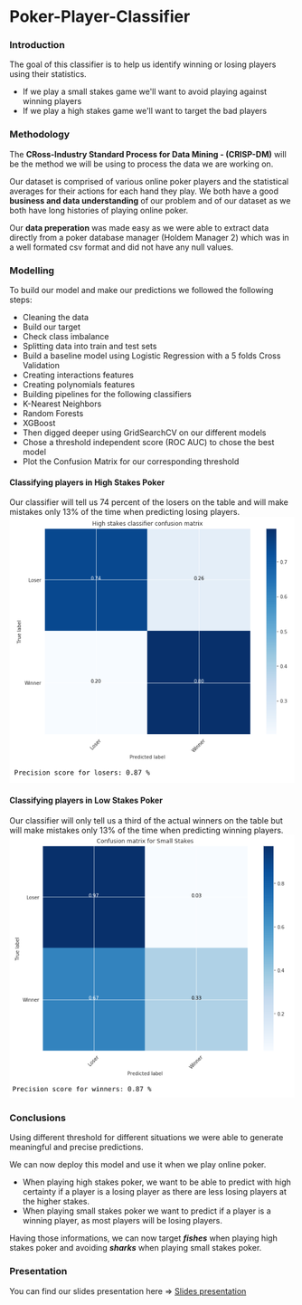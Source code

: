 # Poker-Player-Classifier

### Introduction
The goal of this classifier is to help us identify winning or losing players using their statistics.
- If we play a small stakes game we'll want to avoid playing against winning players
- If we play a high stakes game we'll want to target the bad players

### Methodology
The **CRoss-Industry Standard Process for Data Mining - (CRISP-DM)** will be the method we will be using to process the data we are working on.

Our dataset is comprised of various online poker players and the statistical averages for their actions for each hand they play. We both have a good **business and data understanding** of our problem and of our dataset as we both have long histories of playing online poker.

Our **data preperation** was made easy as we were able to extract data directly from a poker database manager (Holdem Manager 2) which was in a well formated csv format and did not have any null values.

### Modelling
To build our model and make our predictions we followed the following steps:
- Cleaning the data
- Build our target
- Check class imbalance
- Splitting data into train and test sets
- Build a baseline model using Logistic Regression with a 5 folds Cross Validation
- Creating interactions features
- Creating polynomials features
- Building pipelines for the following classifiers
 - K-Nearest Neighbors
 - Random Forests
 - XGBoost
- Then digged deeper using GridSearchCV on our different models
- Chose a threshold independent score (ROC AUC) to chose the best model
- Plot the Confusion Matrix for our corresponding threshold

#### Classifying players in High Stakes Poker
Our classifier will tell us 74 percent of the losers on the table and will make mistakes only 13% of the time when predicting losing players.
![](pictures/cm_high_stakes.png)

#### Classifying players in Low Stakes Poker
Our classifier will only tell us a third of the actual winners on the table but will make mistakes only 13% of the time when predicting winning players.
![](pictures/cm_small_stakes.png)

### Conclusions
Using different threshold for different situations we were able to generate meaningful and precise predictions.

We can now deploy this model and use it when we play online poker. 
- When playing high stakes poker, we want to be able to predict with high certainty if a player is a losing player as there are less losing players at the higher stakes.
- When playing small stakes poker we want to predict if a player is a winning player, as most players will be losing players.

Having those informations, we can now target _**fishes**_ when playing high stakes poker and avoiding _**sharks**_ when playing small stakes poker.

### Presentation
You can find our slides presentation here => [Slides presentation](https://docs.google.com/presentation/d/1lfoIPVEPaBaRLVZpeougeDJhT0G_QIe3ML4R95xIyBk/edit#slide=id.g76c9ae535d_1_700)
